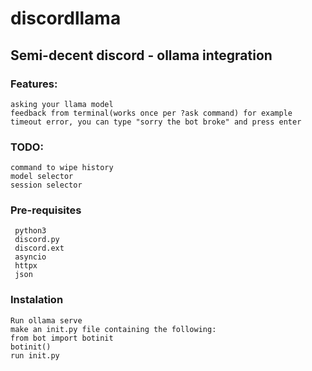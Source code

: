 # discordllama
## Semi-decent discord - ollama integration
### Features:
    asking your llama model
    feedback from terminal(works once per ?ask command) for example timeout error, you can type "sorry the bot broke" and press enter
### TODO: 
    command to wipe history
    model selector
    session selector
### Pre-requisites
     python3
     discord.py
     discord.ext
     asyncio
     httpx
     json
### Instalation
    Run ollama serve 
    make an init.py file containing the following:
    from bot import botinit
    botinit()
    run init.py

